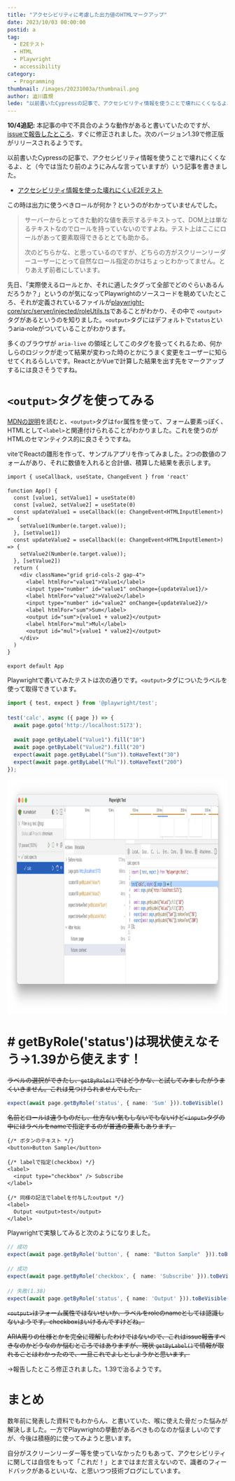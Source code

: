 ```yaml
---
title: "アクセシビリティに考慮した出力値のHTMLマークアップ"
date: 2023/10/03 00:00:00
postid: a
tag:
  - E2Eテスト
  - HTML
  - Playwright
  - accessibility
category:
  - Programming
thumbnail: /images/20231003a/thumbnail.png
author: 澁川喜規
lede: "以前書いたCypressの記事で、アクセシビリティ情報を使うことで壊れにくくなるよ、と（今では当たり前のようにみんな言っていますが）いう記事を書きました。この時は出力に使うべきロールが何か？というのがわかっていませんでした。> サーバーからとってきた動的な値を表示するテキスト"
---
```


**10/4追記:** 本記事の中で不具合のような動作があると書いていたのですが、[issueで報告したところ](https://github.com/microsoft/playwright/issues/27403)、すぐに修正されました。次のバージョン1.39で修正版がリリースされるようです。


以前書いたCypressの記事で、アクセシビリティ情報を使うことで壊れにくくなるよ、と（今では当たり前のようにみんな言っていますが）いう記事を書きました。

* [アクセシビリティ情報を使った壊れにくいE2Eテスト](/articles/20210226/)

この時は出力に使うべきロールが何か？というのがわかっていませんでした。

> サーバーからとってきた動的な値を表示するテキストって、DOM上は単なるテキストなのでロールを持っていないのですよね。テスト上はここにロールがあって要素取得できるととても助かる。
>
> 次のどちらかな、と思っているのですが、どちらの方がスクリーンリーダーユーザーにとって自然なロール指定のかはちょっとわかってません。とりあえず前者にしています。

先日、「実際使えるロールとか、それに適したタグって全部でどのぐらいあるんだろうか？」というのが気になってPlaywrightのソースコードを眺めていたところ、それが定義されているファイルが[playwright-core/src/server/injected/roleUtils.ts](https://github.com/microsoft/playwright/blob/ac9d1ec421b572d6ac23f1dd169f292a1108e102/packages/playwright-core/src/server/injected/roleUtils.ts)であることがわかり、その中で ``<output>`` タグがあるというのを知りました。``<output>``タグにはデフォルトで``status``というaria-roleがついていることがわかります。

多くのブラウザが `aria-live` の領域としてこのタグを扱ってくれるため、何かしらのロジックが走って結果が変わった時のとかにうまく変更をユーザーに知らせてくれるらしいです。ReactとかVueで計算した結果を出す先をマークアップするには良さそうですね。

# ``<output>``タグを使ってみる

[MDNの説明](https://developer.mozilla.org/en-US/docs/Web/HTML/Element/output)を読むと、``<output>``タグは``for``属性を使って、フォーム要素っぽく、HTMLとして``<label>``と関連付けられることがわかりました。これを使うのがHTMLのセマンティクス的に良さそうですね。

viteでReactの雛形を作って、サンプルアプリを作ってみました。2つの数値のフォームがあり、それに数値を入れると合計値、積算した結果を表示します。

```tsx
import { useCallback, useState, ChangeEvent } from 'react'

function App() {
  const [value1, setValue1] = useState(0)
  const [value2, setValue2] = useState(0)
  const updateValue1 = useCallback((e: ChangeEvent<HTMLInputElement>) => {
    setValue1(Number(e.target.value));
  }, [setValue1])
  const updateValue2 = useCallback((e: ChangeEvent<HTMLInputElement>) => {
    setValue2(Number(e.target.value));
  }, [setValue2])
  return (
    <div className="grid grid-cols-2 gap-4">
      <label htmlFor="value1">Value1</label>
      <input type="number" id="value1" onChange={updateValue1}/>
      <label htmlFor="value2">Value2</label>
      <input type="number" id="value2" onChange={updateValue2}/>
      <label htmlFor="sum">Sum</label>
      <output id="sum">{value1 + value2}</output>
      <label htmlFor="mul">Mul</label>
      <output id="mul">{value1 * value2}</output>
    </div>
  )
}

export default App
```

Playwrightで書いてみたテストは次の通りです。``<output>``タグについたラベルを使って取得できています。

```ts
import { test, expect } from '@playwright/test';

test('calc', async ({ page }) => {
  await page.goto('http://localhost:5173');

  await page.getByLabel("Value1").fill("10")
  await page.getByLabel("Value2").fill("20")
  expect(await page.getByLabel("Sum")).toHaveText("30")
  expect(await page.getByLabel("Mul")).toHaveText("200")
});
```

<img src="/images/20231003a/スクリーンショット_2023-10-01_17.37.45.png" alt="test('calc', async ({ page }) => { にハイライトがあたったPlaywright画面" width="1200" height="535" loading="lazy">

# # getByRole('status')は現状使えなそう→1.39から使えます！

~~ラベルの選択ができたし、`getByRole()`ではどうかな、と試してみましたがうまくいきません。これは見つけられませんでした。~~

```ts
expect(await page.getByRole('status', { name: 'Sum' })).toBeVisible()
```

~~名前とロールは違うものだし、仕方ない気もしないでもないけど`<input>`タグの中にはラベルをnameで指定するのが普通の要素もあります。~~

```tsx
{/* ボタンのテキスト */}
<button>Button Sample</button>

{/* labelで指定(checkbox) */}
<label>
  <input type="checkbox" /> Subscribe
</label>

{/* 同様の記法でlabelを付与したoutput */}
<label>
  Output <output>test</output>
</label>
```

Playwrightで実験してみると次のようになりました。

```ts
// 成功
expect(await page.getByRole('button', {　name: "Button Sample"　})).toBeVisible()

// 成功
expect(await page.getByRole('checkbox', {　name: 'Subscribe' })).toBeVisible()

// 失敗(1.38)
expect(await page.getByRole('status', { name: 'Output' })).toBeVisible()
```

~~`<output>`はフォーム属性ではないせいか、ラベルをroleのnameとしては認識しないようです。checkboxはいけるんですけどね。~~

~~ARIA周りの仕様とかを完全に理解したわけではないので、これはissue報告すべきなのかどうなのか悩むところではありますが、現状 `getByLabel()`で情報が取れることはわかったので、一旦これでよしとしようかと思います。~~

→報告したところ修正されました。1.39で治るようです。

# まとめ

数年前に発表した資料でもわからん、と書いていた、喉に使えた骨だった悩みが解決しました。一方でPlaywrightの挙動があるべきものなのか悩ましいのですが、今後は積極的に使ってみようと思います。

自分がスクリーンリーダー等を使っていなかったりもあって、アクセシビリティに関しては自信をもって「これだ！」とまではまだ言えないので、識者のフィードバックがあるといいな、と思いつつ技術ブログにしています。

